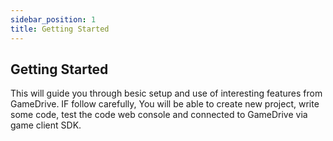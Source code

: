 ```yaml
---
sidebar_position: 1
title: Getting Started
---
```


## Getting Started

This will guide you through besic setup and use of interesting features from GameDrive. IF follow carefully, You will be able to create new project, write some code, test the code web console and connected to GameDrive via game client SDK.
